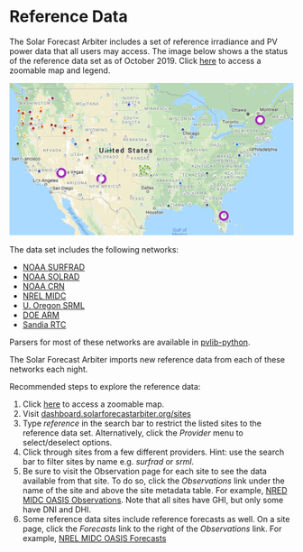 Reference Data
==============

The Solar Forecast Arbiter includes a set of reference irradiance and PV power data that all users may access. The image below shows a the status of the reference data set as of October 2019. Click [here](https://www.google.com/maps/d/u/0/viewer?mid=1sKsG0Uwy4Ozio2a1yfwaaE6OGqGQV1v8&ll=52.42446198117135%2C-119.04500000000004&z=3) to access a zoomable map and legend.

![reference data map](reference_data_map.png)

The data set includes the following networks:

* [NOAA SURFRAD](https://www.esrl.noaa.gov/gmd/grad/surfrad/)
* [NOAA SOLRAD](https://www.esrl.noaa.gov/gmd/grad/solrad/index.html)
* [NOAA CRN](https://www.ncdc.noaa.gov/crn/qcdatasets.html)
* [NREL MIDC](https://midcdmz.nrel.gov/)
* [U. Oregon SRML](http://solardat.uoregon.edu/)
* [DOE ARM](https://www.arm.gov/data)
* [Sandia RTC](https://pv-dashboard.sandia.gov/)

Parsers for most of these networks are available in [pvlib-python](https://pvlib-python.readthedocs.io/en/stable/api.html#io-tools).

The Solar Forecast Arbiter imports new reference data from each of these networks each night.

Recommended steps to explore the reference data:

1. Click [here](https://solarforecastarbiter.org/referencedata/) to access a zoomable map.
2. Visit [dashboard.solarforecastarbiter.org/sites](https://dashboard.solarforecastarbiter.org/sites/)
3. Type *reference* in the search bar to restrict the listed sites to the reference data set. Alternatively, click the *Provider* menu to select/deselect options.
4. Click through sites from a few different providers. Hint: use the search bar to filter sites by name e.g. *surfrad* or *srml*.
5. Be sure to visit the Observation page for each site to see the data available from that site. To do so, click the *Observations* link under the name of the site and above the site metadata table. For example, [NRED MIDC OASIS Observations](https://dashboard.solarforecastarbiter.org/observations/?uuid=9f61b880-7e49-11e9-9624-0a580a8003e9). Note that all sites have GHI, but only some have DNI and DHI.
6. Some reference data sites include reference forecasts as well. On a site page, click the *Forecasts* link to the right of the *Observations* link. For example, [NREL MIDC OASIS Forecasts](https://dashboard.solarforecastarbiter.org/forecasts/single/?uuid=9f61b880-7e49-11e9-9624-0a580a8003e9)
